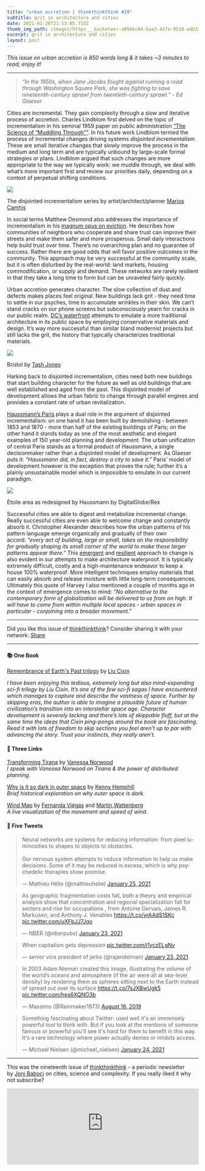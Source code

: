 ```yaml
---
title: "urban accretion | thinkthinkthink #19"
subtitle: grit in architecture and cities
date: 2021-01-26T21:53:05.715Z
thumb_img_path: /images/https___bucketeer-e05bbc84-baa3-437e-9518-adb32be77984.s3.amazonaws.com_public_images_5e7edb53-0528-4439-acec-53ab2f734ff8_1948x1298.jpeg
excerpt: grit in architecture and cities
layout: post
---
```

*This issue on urban accretion is 850 words long & it takes ~3 minutes to read; enjoy it!*

- - -

<!--StartFragment-->

> *“In the 1950s, when Jane Jacobs fought against running a road through Washington Square Park, she was fighting to save nineteenth-century sprawl from twentieth-century sprawl.” - Ed Glaeser*

Cities are incremental. They gain complexity through a slow and iterative process of accretion. Charles Lindblom first delved on the topic of incrementalism in his seminal 1959 paper on public administration [“The Science of “Muddling Through””](https://faculty.washington.edu/mccurdy/SciencePolicy/Lindblom%20Muddling%20Through.pdf). In his future work Lindblom termed the process of incremental changes driving systems *disjointed incrementalism*. These are small iterative changes that slowly improve the process in the medium and long term and are typically unbound by large-scale formal strategies or plans. Lindblom argued that such changes are more appropriate to the way we typically work: we muddle through, we deal with what’s more important first and review our priorities daily, depending on a context of perpetual shifting conditions.

[![](https://cdn.substack.com/image/fetch/w_1456,c_limit,f_auto,q_auto:good,fl_progressive:steep/https%3A%2F%2Fbucketeer-e05bbc84-baa3-437e-9518-adb32be77984.s3.amazonaws.com%2Fpublic%2Fimages%2Fee14fad7-0625-46b3-8374-3969d22fcf39_768x576.jpeg)](https://cdn.substack.com/image/fetch/f_auto,q_auto:good,fl_progressive:steep/https%3A%2F%2Fbucketeer-e05bbc84-baa3-437e-9518-adb32be77984.s3.amazonaws.com%2Fpublic%2Fimages%2Fee14fad7-0625-46b3-8374-3969d22fcf39_768x576.jpeg)

The disjointed incrementalism series by artist/architect/planner [Marios Camhis](http://www.marioscamhis.com/disjointed-incrementalism/)

In social terms Matthew Desmond also addresses the importance of incrementalism in his [magnum opus on eviction](https://www.goodreads.com/book/show/25852784-evicted). He describes how communities of neighbors who cooperate and share trust can improve their streets and make them safer and more prosperous. Small daily interactions help build trust over time. There’s no overarching plan and no guarantee of success. Rather there are good odds that will favor positive outcomes in the community. This approach may be very successful at the community scale, but it is often disturbed by the real-world: land markets, housing commodification, or supply and demand. These networks are rarely resilient in that they take a long time to form but can be unraveled fairly quickly.

Urban accretion generates character. The slow collection of dust and defects makes places feel original. New buildings lack grit - they need time to settle in our psyches, time to accumulate wrinkles in their skin. We can’t stand cracks on our phone screens but subconsciously yearn for cracks in our public realm. [DC’s waterfront](https://www.wharfdc.com/) attempts to emulate a more traditional architecture in its public space by employing conservative materials and design. It’s way more successful than similar bland modernist projects but still lacks the grit, the history that typically characterizes traditional materials.

[![](https://cdn.substack.com/image/fetch/w_1456,c_limit,f_auto,q_auto:good,fl_progressive:steep/https%3A%2F%2Fbucketeer-e05bbc84-baa3-437e-9518-adb32be77984.s3.amazonaws.com%2Fpublic%2Fimages%2F5e7edb53-0528-4439-acec-53ab2f734ff8_1948x1298.jpeg)](https://cdn.substack.com/image/fetch/f_auto,q_auto:good,fl_progressive:steep/https%3A%2F%2Fbucketeer-e05bbc84-baa3-437e-9518-adb32be77984.s3.amazonaws.com%2Fpublic%2Fimages%2F5e7edb53-0528-4439-acec-53ab2f734ff8_1948x1298.jpeg)

Bristol by [Tash Jones](https://www.urbangrit.co.uk/project/bristol/)

Harking back to disjointed incrementalism, cities need both new buildings that start building character for the future as well as old buildings that are well established and aged from the past. This disjointed model of development allows the urban fabric to change through parallel engines and provides a constant rate of urban revitalization.

[Haussmann’s Paris](https://www.theguardian.com/cities/2016/mar/31/story-cities-12-paris-baron-haussmann-france-urban-planner-napoleon) plays a dual role in the argument of disjointed incrementalism: on one hand it has been built by demolishing - between 1853 and 1870 - more than half of the existing buildings of Paris; on the other hand it stands today as one of the most aesthetic and elegant examples of 150 year-old planning and development. The urban unification of central Paris stands as a formal product of Haussmann, a single decisionmaker rather than a disjointed model of development. As Glaeser puts it: *“Haussmann did, in fact, destroy a city to save it.”* Paris’ model of development however is the exception that proves the rule; further it’s a plainly unsustainable model which is impossible to emulate in our current paradigm.

[![](https://cdn.substack.com/image/fetch/w_1456,c_limit,f_auto,q_auto:good,fl_progressive:steep/https%3A%2F%2Fbucketeer-e05bbc84-baa3-437e-9518-adb32be77984.s3.amazonaws.com%2Fpublic%2Fimages%2F2192d8a6-2b09-46e1-ad7a-85bb2d2d22a5_700x420.jpeg)](https://cdn.substack.com/image/fetch/f_auto,q_auto:good,fl_progressive:steep/https%3A%2F%2Fbucketeer-e05bbc84-baa3-437e-9518-adb32be77984.s3.amazonaws.com%2Fpublic%2Fimages%2F2192d8a6-2b09-46e1-ad7a-85bb2d2d22a5_700x420.jpeg)

Étoile area as redesigned by Haussmann by DigitalGlobe/Rex

Successful cities are able to digest and metabolize incremental change. Really successful cities are even able to welcome change and constantly absorb it. Christopher Alexander describes how the urban patterns of his pattern language emerge organically and gradually of their own accord: *“every act of building, large or small, takes on the responsibility for gradually shaping its small corner of the world to make these larger patterns appear there.”* This [emergent](https://thinkthinkthink.substack.com/p/emergence) and [resilient](https://thinkthinkthink.substack.com/p/resilience) approach to change is also evident in our attempts to make architecture waterproof. It is typically extremely difficult, costly and a high-maintenance endeavor to keep a house 100% waterproof. More intelligent techniques employ materials that can easily absorb and release moisture with little long-term consequences. Ultimately this quote of Harvey I also mentioned a couple of months ago in the context of emergence comes to mind: *“No alternative to the contemporary form of globalization will be delivered to us from on high. It will have to come from within multiple local spaces - urban spaces in particular - conjoining into a broader movement.”*

<!--EndFragment-->

- - -

Did you like this issue of [thinkthinkthink](https://thinkthinkthink.substack.com/)? Consider sharing it with your network: [Share](https://thinkthinkthink.substack.com/p/urban-accretion-thinkthinkthink-19)

- - -

#### **📚 One Book**

<!--StartFragment-->

[Remembrance of Earth's Past trilogy](https://www.goodreads.com/series/189931-remembrance-of-earth-s-past) by [Liu Cixin](https://twitter.com/liu_cixin)

*I have been enjoying this tedious, extremely long but also mind-expanding sci-fi trilogy by Liu Cixin. It’s one of the few sci-fi sagas I have encountered which manages to capture and describe the vastness of space. Further by skipping eras, the author is able to imagine a plausible future of human civilization’s transition into an interstellar space age. Character development is severely lacking and there’s lots of skippable fluff, but at the same time the ideas that Cixin ping-pongs around the book are fascinating. Read it with lots of freedom to skip sections you feel aren’t up to par with advancing the story. Trust your instincts, they really aren’t.*

<!--EndFragment-->

#### **📝 Three Links**

<!--StartFragment-->

[Transforming Tirana](https://www.buildingcentre.co.uk/news/articles/transforming-tirana) by [Vanessa Norwood](https://twitter.com/nessnorwood)\
*I speak with Vanessa Norwood on Tirana & the power of distributed planning.*

[Why is it so dark in outer space](https://www.mentalfloss.com/article/91040/why-it-so-dark-in-outer-space) by [Kenny Hemphill](https://twitter.com/kennyhemphill)\
*Brief historical exploration on why outer space is dark.*

[Wind Map](http://hint.fm/wind/) by [Fernanda Viégas](https://twitter.com/viegasf) and [Martin Wattenberg](https://twitter.com/wattenberg)\
*A live visualization of the movement and speed of wind.*

<!--EndFragment-->

#### **🐤 Five Tweets**

<!--StartFragment-->

<blockquote class="twitter-tweet"><p lang="en" dir="ltr">Neural networks are systems for reducing information: from pixel luminosities to shapes to objects to obstacles.<br><br>Our nervous system attempts to reduce information to help us make decisions. Some of it may be reduced in excess, which is why psychedelic therapies show promise.</p>&mdash; Mathieu Hélie (@mathieuhelie) <a href="https://twitter.com/mathieuhelie/status/1353502351634685953?ref_src=twsrc%5Etfw">January 25, 2021</a></blockquote> <script async src="https://platform.twitter.com/widgets.js" charset="utf-8"></script>

<!--EndFragment--><!--StartFragment-->

<blockquote class="twitter-tweet"><p lang="en" dir="ltr">As geographic fragmentation costs fall, both a theory and empirical analysis show that concentration and regional specialization fall for sectors and rise for occupations , from Antoine Gervais, James R. Markusen, and Anthony J. Venables <a href="https://t.co/yrAAdS1SKc">https://t.co/yrAAdS1SKc</a> <a href="https://t.co/uXFbJJ7Jqo">pic.twitter.com/uXFbJJ7Jqo</a></p>&mdash; NBER (@nberpubs) <a href="https://twitter.com/nberpubs/status/1353032246798798853?ref_src=twsrc%5Etfw">January 23, 2021</a></blockquote> <script async src="https://platform.twitter.com/widgets.js" charset="utf-8"></script>

<!--EndFragment--><!--StartFragment-->

<blockquote class="twitter-tweet"><p lang="en" dir="ltr">When capitalism gets depression <a href="https://t.co/j1yczELgNy">pic.twitter.com/j1yczELgNy</a></p>&mdash; senior vice president of jerks (@rajandelman) <a href="https://twitter.com/rajandelman/status/1352982025351913473?ref_src=twsrc%5Etfw">January 23, 2021</a></blockquote> <script async src="https://platform.twitter.com/widgets.js" charset="utf-8"></script>

<!--EndFragment--><!--StartFragment-->

<blockquote class="twitter-tweet"><p lang="en" dir="ltr">In 2003 Adam Nieman created this image, illustrating the volume of the world’s oceans and atmosphere (if the air were all at sea-level density) by rendering them as spheres sitting next to the Earth instead of spread out over its surface <a href="https://t.co/7sJXBwUgk5">https://t.co/7sJXBwUgk5</a> <a href="https://t.co/hes6XQNO3b">pic.twitter.com/hes6XQNO3b</a></p>&mdash; Massimo (@Rainmaker1973) <a href="https://twitter.com/Rainmaker1973/status/1162333495588315138?ref_src=twsrc%5Etfw">August 16, 2019</a></blockquote> <script async src="https://platform.twitter.com/widgets.js" charset="utf-8"></script>

<!--EndFragment--><!--StartFragment-->

<blockquote class="twitter-tweet"><p lang="en" dir="ltr">Something fascinating about Twitter: used well it&#39;s an immensely powerful tool to think with. But if you look at the mentions of someone famous or powerful you&#39;ll see it&#39;s hard for them to benefit in this way. It&#39;s a rare technology where power actually denies or inhibits access.</p>&mdash; Michael Nielsen (@michael_nielsen) <a href="https://twitter.com/michael_nielsen/status/1353245025803485184?ref_src=twsrc%5Etfw">January 24, 2021</a></blockquote> <script async src="https://platform.twitter.com/widgets.js" charset="utf-8"></script>

<!--EndFragment-->

- - -

This was the nineteenth issue of [thinkthinkthink](https://thinkthinkthink.substack.com/) - a periodic newsletter by [Joni Baboci](https://joni.baboci.net/) on cities, science and complexity. If you really liked it why not subscribe?

<iframe src="https://thinkthinkthink.substack.com/embed" width="100%" height="200" style="border:0px solid #EEE; background:white;" frameborder="0" scrolling="no"></iframe>